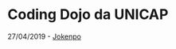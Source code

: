 # Coding Dojo da UNICAP

27/04/2019 - [Jokenpo](https://github.com/marcusgabrields/unicap-dojo/tree/master/jokenpo)
